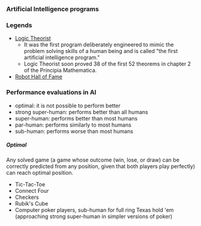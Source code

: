### Artificial Intelligence programs

### Legends

- [Logic Theorist](https://en.wikipedia.org/wiki/Logic_Theorist)
	- It was the first program deliberately engineered to mimic the problem solving skills of a human being and is called "the first artificial intelligence program."
	- Logic Theorist soon proved 38 of the first 52 theorems in chapter 2 of the Principia Mathematica.
- [Robot Hall of Fame](https://en.wikipedia.org/wiki/Robot_Hall_of_Fame)

### Performance evaluations in AI

- optimal: it is not possible to perform better
- strong super-human: performs better than all humans
- super-human: performs better than most humans
- par-human: performs similarly to most humans
- sub-human: performs worse than most humans

##### Optimal

Any solved game (a game whose outcome (win, lose, or draw) can be correctly predicted from any position, given that both players play perfectly) can reach optimal position. 

- Tic-Tac-Toe
- Connect Four
- Checkers
- Rubik's Cube
- Computer poker players, sub-human for full ring Texas hold 'em (approaching strong super-human in simpler versions of poker)

